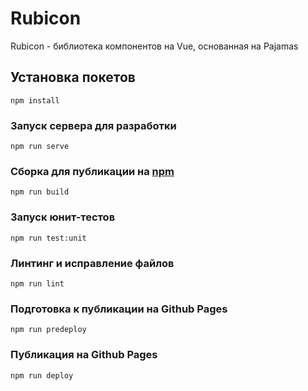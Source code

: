 # Rubicon
Rubicon - библиотека компонентов на Vue, основанная на Pajamas

## Установка покетов
```
npm install
```

### Запуск сервера для разработки
```
npm run serve
```

### Сборка для публикации на [npm](https://www.npmjs.com/)
```
npm run build
```

### Запуск юнит-тестов
```
npm run test:unit
```

### Линтинг и исправление файлов
```
npm run lint
```

### Подготовка к публикации на Github Pages
```
npm run predeploy
```

### Публикация на Github Pages
```
npm run deploy
```